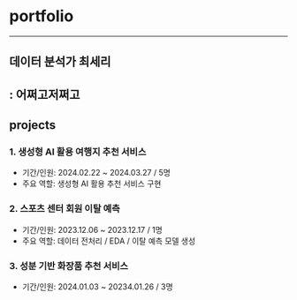 # portfolio
---
## 데이터 분석가 최세리
: 어쩌고저쩌고
---
## projects
### 1. 생성형 AI 활용 여행지 추천 서비스
- 기간/인원: 2024.02.22 ~ 2024.03.27 / 5명
- 주요 역할: 생성형 AI 활용 추천 서비스 구현 

### 2. 스포츠 센터 회원 이탈 예측
- 기간/인원: 2023.12.06 ~ 2023.12.17 / 1명
- 주요 역할: 데이터 전처리 / EDA / 이탈 예측 모델 생성

### 3. 성분 기반 화장품 추천 서비스
- 기간/인원: 2024.01.03 ~ 20234.01.26 / 3명
